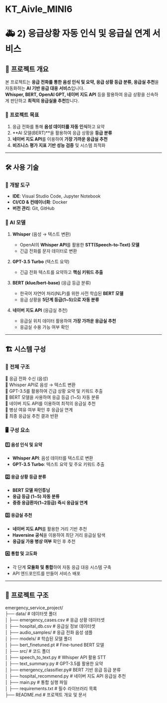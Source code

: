 # KT_Aivle_MINI6


# 🚑 2) 응급상황 자동 인식 및 응급실 연계 서비스

## 📌 프로젝트 개요
본 프로젝트는 **응급 전화를 통한 음성 인식 및 요약, 응급 상황 등급 분류, 응급실 추천**을 자동화하는 **AI 기반 응급 대응 서비스**입니다.  
**Whisper, BERT, OpenAI GPT, 네이버 지도 API** 등을 활용하여 응급 상황을 신속하게 판단하고 **최적의 응급실을 추천**합니다.

### 🎯 **프로젝트 목표**
1. 응급 전화를 통해 **음성 데이터를 자동 인식**하고 요약
2. **AI 모델(BERT)**을 활용하여 응급 상황을 **등급 분류**
3. **네이버 지도 API**를 이용하여 **가장 가까운 응급실 추천**
4. **비즈니스 평가 지표 기반 성능 검증** 및 시스템 최적화

---

## 🛠 사용 기술

### **📌 개발 도구**
- **IDE**: Visual Studio Code, Jupyter Notebook
- **CI/CD & 컨테이너화**: Docker
- **버전 관리**: Git, GitHub

### **📌 AI 모델**
1. **Whisper** (음성 → 텍스트 변환)
   - OpenAI의 **Whisper API**를 활용한 **STT(Speech-to-Text) 모델**
   - 긴급 전화를 문자 데이터로 변환

2. **GPT-3.5 Turbo** (텍스트 요약)
   - 긴급 전화 텍스트를 요약하고 **핵심 키워드 추출**

3. **BERT (klue/bert-base)** (응급 등급 분류)
   - 한국어 자연어 처리(NLP)를 위한 사전 학습된 **BERT 모델**
   - 응급 상황을 **5단계 등급(1~5)으로 자동 분류**

4. **네이버 지도 API** (응급실 추천)
   - 응급실 위치 데이터 활용하여 **가장 가까운 응급실 추천**
   - 응급실 수용 가능 여부 확인

---

## 🏗 시스템 구성

### 📌 **전체 구조**
📌 응급 전화 수신 (음성) <br>
📌 Whisper API로 음성 → 텍스트 변환 <br>
📌 GPT-3.5를 활용하여 긴급 상황 요약 및 키워드 추출 <br>
📌 BERT 모델을 사용하여 응급 등급 (1~5) 자동 분류 <br>
📌 네이버 지도 API를 이용하여 최적의 응급실 추천 <br>
📌 병상 여유 여부 확인 후 응급실 연계 <br>
📌 최종 응급실 추천 결과 반환<br>


### 🖥 **구성 요소**
#### 1️⃣ **음성 인식 및 요약**
- **Whisper API**: 음성 데이터를 텍스트로 변환
- **GPT-3.5 Turbo**: 텍스트 요약 및 주요 키워드 추출

#### 2️⃣ **응급 상황 등급 분류**
- **BERT 모델 파인튜닝**
- **응급 등급 (1~5) 자동 분류**
- **중증 응급환자(1~2등급) 즉시 응급실 연계**

#### 3️⃣ **응급실 추천**
- **네이버 지도 API**를 활용한 거리 기반 추천
- **Haversine 공식**을 이용하여 최단 거리 응급실 탐색
- **응급실 가용 병상 여부** 확인 후 추천

#### 4️⃣ **통합 및 고도화**
- 각 단계 **모듈화 및 통합**하여 자동 응급 대응 시스템 구축
- API 엔드포인트를 만들어 서비스 배포

---

## 📂 프로젝트 구조
emergency_service_project/  <br>
├── data/ # 데이터셋 폴더 <br>
│ ├── emergency_cases.csv # 응급 상황 데이터셋 <br> 
│ ├── hospital_db.csv # 응급실 정보 데이터셋 <br>
│ ├── audio_samples/ # 응급 전화 음성 샘플 <br>
│ ├── models/ # 학습된 모델 폴더 <br>
│ ├── bert_finetuned.pt # Fine-tuned BERT 모델 <br>
│ ├── src/ # 코드 폴더 <br>
│ ├── speech_to_text.py # Whisper API 활용 STT <br>
│ ├── text_summary.py # GPT-3.5를 활용한 요약 <br>
│ ├── emergency_classifier.py# BERT 기반 응급 등급 분류 <br>
│ ├── hospital_recommend.py # 네이버 지도 API 응급실 추천 <br>
│ ├── main.py # 통합 실행 파일 <br>
│ ├── requirements.txt # 필수 라이브러리 목록 <br>
├── README.md # 프로젝트 개요 및 문서<br>


